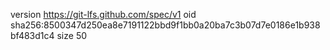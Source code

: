 version https://git-lfs.github.com/spec/v1
oid sha256:8500347d250ea8e7191122bbd9f1bb0a20ba7c3b07d7e0186e1b938bf483d1c4
size 50
